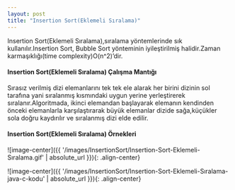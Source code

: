 ```yaml
---
layout: post
title: "Insertion Sort(Eklemeli Sıralama)"
---
```


Insertion Sort(Eklemeli Sıralama),sıralama yöntemlerinde sık kullanılır.Insertion Sort, Bubble Sort yönteminin iyileştirilmiş halidir.Zaman karmaşıklığı(time complexity)O(n^2)’dir.

#### Insertion Sort(Eklemeli Sıralama) Çalışma Mantığı

Sırasız verilmiş dizi elemanlarını tek tek ele alarak her birini dizinin sol tarafına yani sıralanmış kısmındaki uygun yerine yerleştirerek sıralanır.Algoritmada, ikinci elemandan başlayarak elemanın kendinden önceki elemanlarla karşılaştırarak büyük elemanlar dizide sağa,küçükler sola doğru kaydırılır ve sıralanmış dizi elde edilir.

#### Insertion Sort(Eklemeli Sıralama) Örnekleri

![image-center]({{ '/images/InsertionSort/Insertion-Sort-Eklemeli-Sıralama.gif' | absolute_url }}){: .align-center}

![image-center]({{ '/images/InsertionSort/Insertion-Sort-Eklemeli-Sıralama-java-c-kodu' | absolute_url }}){: .align-center}
